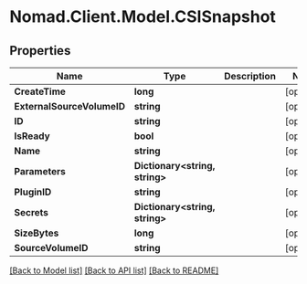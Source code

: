 # Nomad.Client.Model.CSISnapshot

## Properties

Name | Type | Description | Notes
------------ | ------------- | ------------- | -------------
**CreateTime** | **long** |  | [optional] 
**ExternalSourceVolumeID** | **string** |  | [optional] 
**ID** | **string** |  | [optional] 
**IsReady** | **bool** |  | [optional] 
**Name** | **string** |  | [optional] 
**Parameters** | **Dictionary&lt;string, string&gt;** |  | [optional] 
**PluginID** | **string** |  | [optional] 
**Secrets** | **Dictionary&lt;string, string&gt;** |  | [optional] 
**SizeBytes** | **long** |  | [optional] 
**SourceVolumeID** | **string** |  | [optional] 

[[Back to Model list]](../README.md#documentation-for-models) [[Back to API list]](../README.md#documentation-for-api-endpoints) [[Back to README]](../README.md)


